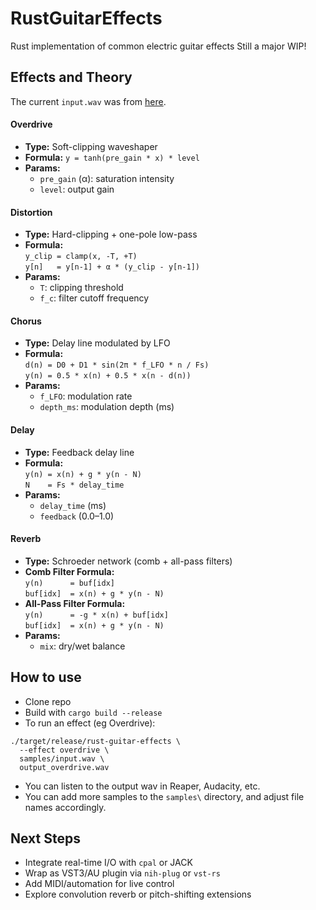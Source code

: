 # RustGuitarEffects
Rust implementation of common electric guitar effects
Still a major WIP!

## Effects and Theory  
The current `input.wav` was from [here](https://freesound.org/people/aceinet/sounds/417150/).
#### Overdrive  
- **Type:** Soft-clipping waveshaper  
- **Formula:** `y = tanh(pre_gain * x) * level`  
- **Params:**  
    - `pre_gain` (α): saturation intensity  
    - `level`: output gain  

#### Distortion  
- **Type:** Hard-clipping + one-pole low-pass  
- **Formula:**  
  `y_clip = clamp(x, -T, +T)`  
  `y[n]   = y[n-1] + α * (y_clip - y[n-1])`  
- **Params:**  
    - `T`: clipping threshold  
    - `f_c`: filter cutoff frequency  

#### Chorus  
- **Type:** Delay line modulated by LFO  
- **Formula:**  
  `d(n) = D0 + D1 * sin(2π * f_LFO * n / Fs)`  
  `y(n) = 0.5 * x(n) + 0.5 * x(n - d(n))`  
- **Params:**  
    - `f_LFO`: modulation rate  
    - `depth_ms`: modulation depth (ms)  

#### Delay  
- **Type:** Feedback delay line  
- **Formula:**  
  `y(n) = x(n) + g * y(n - N)`  
  `N    = Fs * delay_time`  
- **Params:**  
    - `delay_time` (ms)  
    - `feedback` (0.0–1.0)  

#### Reverb  
- **Type:** Schroeder network (comb + all-pass filters)  
- **Comb Filter Formula:**  
  `y(n)      = buf[idx]`  
  `buf[idx]  = x(n) + g * y(n - N)`  
- **All-Pass Filter Formula:**  
  `y(n)      = -g * x(n) + buf[idx]`  
  `buf[idx]  = x(n) + g * y(n - N)`  
- **Params:**  
    - `mix`: dry/wet balance  

## How to use
- Clone  repo
- Build with `cargo build --release`
- To run an effect (eg Overdrive):
```
./target/release/rust-guitar-effects \
  --effect overdrive \
  samples/input.wav \
  output_overdrive.wav
  ```
- You can listen to the output wav in Reaper, Audacity, etc.
- You can add more samples to the `samples\` directory, and adjust file names accordingly.

## Next Steps
- Integrate real-time I/O with `cpal` or JACK
- Wrap as VST3/AU plugin via `nih-plug` or `vst-rs`
- Add MIDI/automation for live control
- Explore convolution reverb or pitch-shifting extensions


